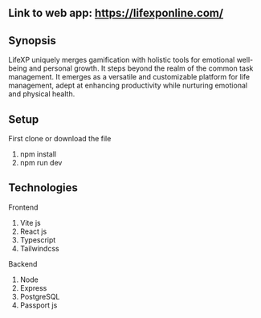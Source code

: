 ## Link to web app: https://lifexponline.com/

## Synopsis

LifeXP uniquely merges gamification with holistic tools for emotional well-being and personal growth. It steps beyond the realm of the common task management. It emerges as a versatile and customizable platform for life management, adept at enhancing productivity while nurturing emotional and physical health.

## Setup
First clone or download the file
1. npm install
2. npm run dev

## Technologies
Frontend
1. Vite js
2. React js
3. Typescript
4. Tailwindcss

Backend
1. Node
2. Express
3. PostgreSQL
4. Passport js